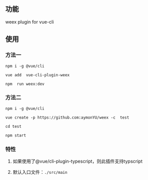 ## 功能
 weex plugin for vue-cli

## 使用

### 方法一
```
npm i -g @vue/cli
```

```
vue add  vue-cli-plugin-weex 
```

```
npm  run weex:dev
```


### 方法二
```
npm i -g @vue/cli
```

```
vue create -p https://github.com:aymonYU/weex -c  test
```

```
cd test
```

```
npm start
```


### 特性
1. 如果使用了@vue/cli-plugin-typescript，则此插件支持typscript

2. 默认入口文件：`./src/main`
